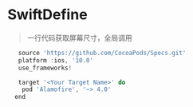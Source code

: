 # SwiftDefine
>一行代码获取屏幕尺寸，全局调用

```javascript
   source 'https://github.com/CocoaPods/Specs.git'
   platform :ios, '10.0'
   use_frameworks!

   target '<Your Target Name>' do
    pod 'Alamofire', '~> 4.0'
  end
```


